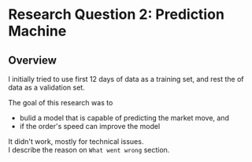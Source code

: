 # Research Question 2: Prediction Machine
## Overview
I initially tried to use first 12 days of data as a training set, and rest the of data as a validation set.

The goal of this research was to    
- bulid a model that is capable of predicting the market move, and
- if the order's speed can improve the model


It didn't work, mostly for technical issues.  
I describe the reason on `What went wrong` section.